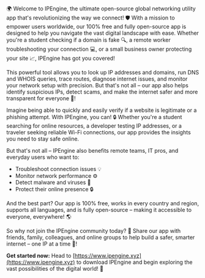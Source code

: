 🌍 Welcome to IPEngine, the ultimate open-source global networking utility app that's revolutionizing the way we connect! 🛡️ With a mission to empower users worldwide, our 100% free and fully open-source app is designed to help you navigate the vast digital landscape with ease. Whether you're a student checking if a domain is fake 🔍, a remote worker troubleshooting your connection 💻, or a small business owner protecting your site 📈, IPEngine has got you covered!

This powerful tool allows you to look up IP addresses and domains, run DNS and WHOIS queries, trace routes, diagnose internet issues, and monitor your network setup with precision. But that's not all – our app also helps identify suspicious IPs, detect scams, and make the internet safer and more transparent for everyone 🚀!

Imagine being able to quickly and easily verify if a website is legitimate or a phishing attempt. With IPEngine, you can! 🔒 Whether you're a student searching for online resources, a developer testing IP addresses, or a traveler seeking reliable Wi-Fi connections, our app provides the insights you need to stay safe online.

But that's not all – IPEngine also benefits remote teams, IT pros, and everyday users who want to:

* Troubleshoot connection issues 💡
* Monitor network performance ⚙️
* Detect malware and viruses 🛑️
* Protect their online presence 🔒

And the best part? Our app is 100% free, works in every country and region, supports all languages, and is fully open-source – making it accessible to everyone, everywhere! 🌎

So why not join the IPEngine community today? 🤝 Share our app with friends, family, colleagues, and online groups to help build a safer, smarter internet – one IP at a time 🔗!

**Get started now:** Head to [https://www.ipengine.xyz](https://www.ipengine.xyz) to download IPEngine and begin exploring the vast possibilities of the digital world! 🚀